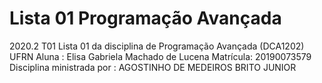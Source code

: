 # Lista 01 Programação Avançada
2020.2
T01
Lista 01 da disciplina de Programação Avançada (DCA1202) UFRN
Aluna : Elisa Gabriela Machado de Lucena
Matrícula: 20190073579
Disciplina ministrada por : AGOSTINHO DE MEDEIROS BRITO JUNIOR
